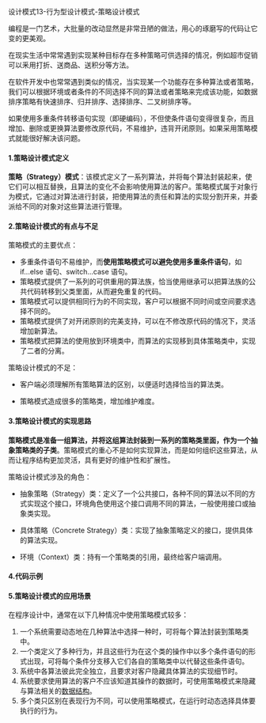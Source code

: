 设计模式13-行为型设计模式-策略设计模式

编程是一门艺术，大批量的改动显然是非常丑陋的做法，用心的琢磨写的代码让它变的更美观。

在现实生活中常常遇到实现某种目标存在多种策略可供选择的情况，例如超市促销可以釆用打折、送商品、送积分等方法。

在软件开发中也常常遇到类似的情况，当实现某一个功能存在多种算法或者策略，我们可以根据环境或者条件的不同选择不同的算法或者策略来完成该功能，如数据排序策略有快速排序、归并排序、选择排序、二叉树排序等。

如果使用多重条件转移语句实现（即硬编码），不但使条件语句变得很复杂，而且增加、删除或更换算法要修改原代码，不易维护，违背开闭原则。如果采用策略模式就能很好解决该问题。

#### 1.策略设计模式定义

**策略（Strategy）模式**：该模式定义了一系列算法，并将每个算法封装起来，使它们可以相互替换，且算法的变化不会影响使用算法的客户。策略模式属于对象行为模式，它通过对算法进行封装，把使用算法的责任和算法的实现分割开来，并委派给不同的对象对这些算法进行管理。

#### 2.策略设计模式的有点与不足

策略模式的主要优点：

* 多重条件语句不易维护，而**使用策略模式可以避免使用多重条件语句**，如 if...else 语句、switch...case 语句。
* 策略模式提供了一系列的可供重用的算法族，恰当使用继承可以把算法族的公共代码转移到父类里面，从而避免重复的代码。
* 策略模式可以提供相同行为的不同实现，客户可以根据不同时间或空间要求选择不同的。
* 策略模式提供了对开闭原则的完美支持，可以在不修改原代码的情况下，灵活增加新算法。
* 策略模式把算法的使用放到环境类中，而算法的实现移到具体策略类中，实现了二者的分离。

策略设计模式的不足：

* 客户端必须理解所有策略算法的区别，以便适时选择恰当的算法类。

* 策略模式造成很多的策略类，增加维护难度。

#### 3.策略设计模式的实现思路

**策略模式是准备一组算法，并将这组算法封装到一系列的策略类里面，作为一个抽象策略类的子类**。策略模式的重心不是如何实现算法，而是如何组织这些算法，从而让程序结构更加灵活，具有更好的维护性和扩展性。

策略设计模式涉及的角色：

* 抽象策略（Strategy）类：定义了一个公共接口，各种不同的算法以不同的方式实现这个接口，环境角色使用这个接口调用不同的算法，一般使用接口或抽象类实现。

* 具体策略（Concrete Strategy）类：实现了抽象策略定义的接口，提供具体的算法实现。

* 环境（Context）类：持有一个策略类的引用，最终给客户端调用。



#### 4.代码示例



#### 5.策略设计模式的应用场景

在程序设计中，通常在以下几种情况中使用策略模式较多：

1. 一个系统需要动态地在几种算法中选择一种时，可将每个算法封装到策略类中。
2. 一个类定义了多种行为，并且这些行为在这个类的操作中以多个条件语句的形式出现，可将每个条件分支移入它们各自的策略类中以代替这些条件语句。
3. 系统中各算法彼此完全独立，且要求对客户隐藏具体算法的实现细节时。
4. 系统要求使用算法的客户不应该知道其操作的数据时，可使用策略模式来隐藏与算法相关的[数据结构](http://c.biancheng.net/data_structure/)。
5. 多个类只区别在表现行为不同，可以使用策略模式，在运行时动态选择具体要执行的行为。

